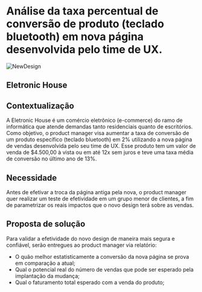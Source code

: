 #  Análise da taxa percentual de conversão de produto (teclado bluetooth) em nova página desenvolvida pelo time de UX.
![NewDesign](https://www.kindpng.com/picc/m/611-6116517_e-commerce-png-transparent-png.png)

## Eletronic House 

## Contextualização
A Eletronic House é um comércio eletrônico (e-commerce) do ramo de informática que atende demandas tanto residenciais quanto de escritórios.
Como objetivo, o product manager visa aumentar a taxa de conversão de um produto específico (teclado bluetooth) em 2% utilizando a nova página de vendas desenvolvida pelo seu time de UX.
Esse produto tem um valor de venda de $4.500,00 à vista ou em até 12x sem juros e teve uma taxa média de conversão no último ano de 13%.

## Necessidade
Antes de efetivar a troca da página antiga pela nova, o product manager quer realizar um teste de efetividade em um grupo menor de clientes, a fim de parametrizar os reais impactos que o novo design terá sobre as vendas.

## Proposta de solução
Para validar a efetividade do novo design de maneira mais segura e confiável, serão entregues ao product manager via relatório:
- O quão melhor estatisticamente a conversão da nova página se prova em comparação a atual;
- Qual o potencial real do número de vendas que pode ser esperado pela implantação da mudança;
- Qual o faturamento total esperado com a venda do produto;
    